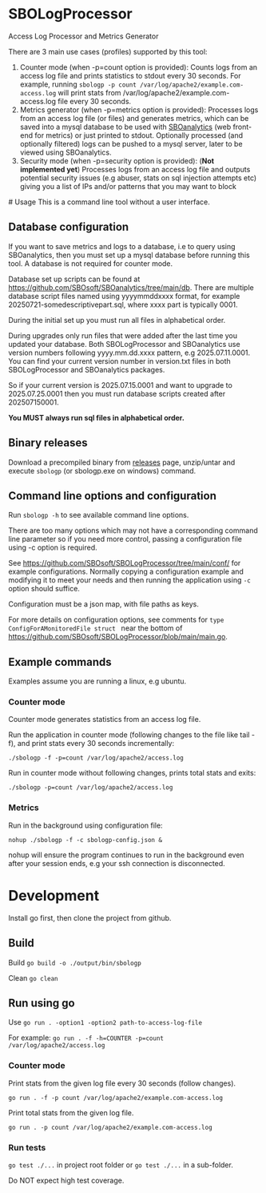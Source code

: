 # SBOLogProcessor
Access Log Processor and Metrics Generator

There are 3 main use cases (profiles) supported by this tool:

 1. Counter mode (when -p=count option is provided): Counts logs from an access log file and prints statistics to stdout every 30 seconds.  For example, running `sbologp -p count /var/log/apache2/example.com-access.log` will print stats from /var/log/apache2/example.com-access.log file every 30 seconds.
 2. Metrics generator (when -p=metrics option is provided): Processes logs from an access log file (or files) and generates metrics, which can be saved into a mysql database to be used with [SBOanalytics](https://github.com/SBOsoft/SBOanalytics) (web front-end for metrics) or just printed to stdout. Optionally processed (and optionally filtered) logs can be pushed to a mysql server, later to be viewed using SBOanalytics.
 3. Security mode (when -p=security option is provided): (**Not implemented yet**) Processes logs from an access log file and outputs potential security issues (e.g abuser, stats on sql injection attempts etc) giving you a list of IPs and/or patterns that you may want to block

# Usage
This is a command line tool without a user interface.

## Database configuration
If you want to save metrics and logs to a database, i.e to query using SBOanalytics, then you must set up a mysql database
before running this tool.
A database is not required for counter mode.

Database set up scripts can be found at https://github.com/SBOsoft/SBOanalytics/tree/main/db. There are multiple database script files named 
using yyyymmddxxxx format, for example 20250721-somedescriptivepart.sql, where xxxx part is typically 0001. 

During the initial set up you must run all files in alphabetical order. 

During upgrades only run files that were added after the last time you updated your database. Both SBOLogProcessor and SBOanalytics 
use version numbers following yyyy.mm.dd.xxxx pattern, e.g 2025.07.11.0001. You can find your current version number in version.txt files in
both SBOLogProcessor and SBOanalytics packages.

So if your current version is 2025.07.15.0001 and want to upgrade to 2025.07.25.0001 then you must run database scripts created 
after 202507150001. 

**You MUST always run sql files in alphabetical order.**

## Binary releases
Download a precompiled binary from [releases](https://github.com/SBOsoft/SBOLogProcessor/releases) page, unzip/untar and execute `sbologp` (or sbologp.exe on windows) command.

## Command line options and configuration

Run `sbologp -h` to see available command line options.

There are too many options which may not have a corresponding command line parameter so if you need more control, passing a configuration file using -c option is required.

See https://github.com/SBOsoft/SBOLogProcessor/tree/main/conf/ for example configurations. Normally copying a configuration example  and modifying it to meet your needs and then running the application using `-c` option should suffice. 

Configuration must be a json map, with file paths as keys. 

For more details on configuration options, see comments for `type ConfigForAMonitoredFile struct ` near the bottom of 
https://github.com/SBOsoft/SBOLogProcessor/blob/main/main.go.

## Example commands
Examples assume you are running a linux, e.g ubuntu.

### Counter mode
Counter mode generates statistics from an access log file. 

Run the application in counter mode (following changes to the file like tail -f), and print stats every 30 seconds incrementally:

```./sbologp -f -p=count /var/log/apache2/access.log```

Run in counter mode without following changes, prints total stats and exits:

```./sbologp -p=count /var/log/apache2/access.log```


### Metrics 

Run in the background using configuration file:

```nohup ./sbologp -f -c sbologp-config.json &```

nohup will ensure the program continues to run in the background even after your session ends, e.g your ssh connection is disconnected.


# Development

Install go first, then clone the project from github.

## Build

Build
```go build -o ./output/bin/sbologp```

Clean
```go clean```

## Run using go
Use `go run . -option1 -option2 path-to-access-log-file`  

For example: 
```go run . -f -h=COUNTER -p=count /var/log/apache2/access.log```


### Counter mode

Print stats from the given log file every 30 seconds (follow changes).

```go run . -f -p count /var/log/apache2/example.com-access.log```

Print total stats from the given log file.

```go run . -p count /var/log/apache2/example.com-access.log```

### Run tests

`go test ./...` in project root folder or `go test ./...` in a sub-folder.

Do NOT expect high test coverage.
